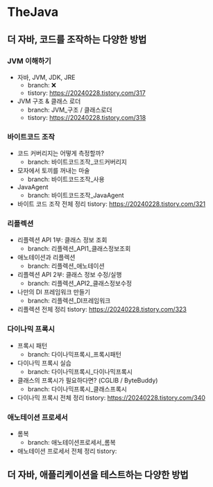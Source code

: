 # TheJava 

## 더 자바, 코드를 조작하는 다양한 방법 

### JVM 이해하기
- 자바, JVM, JDK, JRE
  - branch: ❌
  - tistory: https://20240228.tistory.com/317
- JVM 구조 & 클래스 로더 
  - branch: JVM_구조 / 클래스로더 
  - tistory: https://20240228.tistory.com/318
 
### 바이트코드 조작
- 코드 커버리지는 어떻게 측정할까?
  - branch: 바이트코드조작_코드커버리지
- 모자에서 토끼를 꺼내는 마술
  - branch: 바이트코드조작_사용 
- JavaAgent
  - branch: 바이트코드조작_JavaAgent
- 바이트 코드 조작 전체 정리 tistory: https://20240228.tistory.com/321

### 리플렉션 
- 리플렉션 API 1부: 클래스 정보 조회
  - branch: 리플렉션_API1_클래스정보조회 
- 애노테이션과 리플렉션
  - branch: 리플렉션_애노테이션
- 리플렉션 API 2부: 클래스 정보 수정/실행
  - branch: 리플렉션_API2_클래스정보수정
- 나만의 DI 프레임워크 만들기 
  - branch: 리플렉션_DI프레임워크 
- 리플렉션 전체 정리 tistory: https://20240228.tistory.com/323

### 다이나믹 프록시 
- 프록시 패턴 
  - branch: 다이나믹프록시_프록시패턴
- 다이나믹 프록시 실습 
  - branch: 다이나믹프록시_다이나믹프록시
- 클래스의 프록시가 필요하다면? (CGLIB / ByteBuddy)
  - branch: 다이나믹프록시_클래스프록시 
- 다이나믹 프록시 전체 정리 tistory: https://20240228.tistory.com/340

### 애노테이션 프로세서
- 롬복
  - branch: 애노테이션프로세서_롬복
- 애노테이션 프로세서 전체 정리 tistory: 

## 더 자바, 애플리케이션을 테스트하는 다양한 방법
